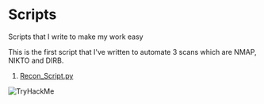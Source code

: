# Scripts
Scripts that I write to make my work easy

This is the first script that I've written to automate 3 scans which are NMAP, NIKTO and DIRB.
1. [Recon_Script.py](./Recon_Script.py)

<img src="https://tryhackme-badges.s3.amazonaws.com/0xNirvana.png" alt="TryHackMe">